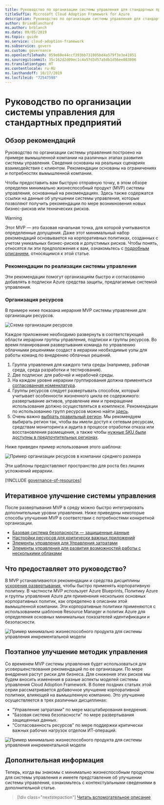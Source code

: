 ```yaml
---
title: Руководство по организации системы управления для стандартных предприятий
titleSuffix: Microsoft Cloud Adoption Framework for Azure
description: Руководство по организации системы управления для стандартных предприятий
author: BrianBlanchard
ms.author: brblanch
ms.date: 09/05/2019
ms.topic: guide
ms.service: cloud-adoption-framework
ms.subservice: govern
ms.custom: governance
ms.openlocfilehash: 059e60e44ccf393bb731005bd4a579f3e3e41951
ms.sourcegitcommit: 35c162d2d09ec1c4a57d3d57a5db1d56ee883806
ms.translationtype: HT
ms.contentlocale: ru-RU
ms.lasthandoff: 10/17/2019
ms.locfileid: "72547598"
---
```

# <a name="standard-enterprise-governance-guide"></a>Руководство по организации системы управления для стандартных предприятий

## <a name="overview-of-best-practices"></a>Обзор рекомендаций

Руководство по организации системы управления построено на примере вымышленной компании на различных этапах развития системы управления. Сведения основаны на реальных сценариях взаимодействия с клиентом. Рекомендации основаны на ограничениях и потребностях вымышленной компании.

Чтобы предоставить вам быструю отправную точку, в этом обзоре определен минимально жизнеспособный продукт (MVP) системы управления, основанный на рекомендациях. Здесь также содержатся ссылки на данные об улучшении системы управления, которые позволяют получить рекомендации по мере возникновения новых бизнес-рисков или технических рисков.

> [!WARNING]
> Этот MVP — это базовая начальная точка, для которой учитываются определенные допущения. Даже этот минимальный набор рекомендаций основывается на корпоративных политиках, созданных с учетом уникальных бизнес-рисков и допустимых рисков. Чтобы понять, относятся ли эти предположения к вам, ознакомьтесь с [подробным описанием](./narrative.md), относящимся к этой статье.

### <a name="governance-best-practices"></a>Рекомендации по реализации системы управления

Эти рекомендации помогут организациям быстро и согласованно добавлять в подписки Azure средства защиты, предлагаемые системой управления.

### <a name="resource-organization"></a>Организация ресурсов

В примере ниже показана иерархия MVP системы управления для организации ресурсов.

![Схема организации ресурсов](../../../_images/govern/resource-organization.png)

Каждое приложение необходимо развернуть в соответствующей области иерархии группы управления, подписки и группы ресурсов. Во время планирования развертывания команда по управлению облачными решениями создаст в иерархии необходимые узлы для работы команд по внедрению облачных решений.

1. Группа управления для каждого типа среды (например, рабочая среда, среда разработки и тестирования).
2. Две подписки: для рабочей и нерабочей среды.
3. На каждом уровне иерархии группирования должна применяться [согласованная номенклатура](../../../ready/considerations/naming-and-tagging.md).
4. Группы ресурсов следует развертывать способом, который учитывает особенности жизненного цикла ее содержимого: развертывание активов, управление ими и прекращение использования должно осуществляться в комплексе. Рекомендации по использованию групп ресурсов можно найти [здесь](../../../decision-guides/resource-consistency/index.md).
5. Очень важно [выбрать правильный регион](../../../decision-guides/regions/index.md). Мы рекомендуем выбирать регион так, чтобы вы имели доступ к сетевым ресурсам, средствам мониторинга и аудита в процессе отработки отказа или восстановления размещения, а также чтобы [нужные SKU были доступны в предпочтительных регионах](https://azure.microsoft.com/global-infrastructure/services).

Ниже приведен пример использования этого шаблона:

![Пример организации ресурсов в компании среднего размера](../../../_images/govern/mid-market-resource-organization.png)

Эти шаблоны предоставляют пространство для роста без лишних усложнений иерархии.

[!INCLUDE [governance-of-resources](../../../../includes/caf-governance-of-resources.md)]

## <a name="iterative-governance-improvements"></a>Итеративное улучшение системы управления

После развертывания MVP в среду можно быстро интегрировать дополнительные уровни управления. Ниже приведены некоторые способы улучшения MVP в соответствии с потребностями конкретной организации.

- [Базовая система безопасности — защищенные данные](./security-baseline-improvement.md)
- [Настройки ресурсов для критически важных приложений](./resource-consistency-improvement.md)
- [Элементы управления для Управления затратами](./cost-management-improvement.md)
- [Элементы управления для развития возможностей работы с несколькими облаками](./multicloud-improvement.md)

<!-- markdownlint-disable MD026 -->

## <a name="what-does-this-guidance-provide"></a>Что предоставляет это руководство?

В MVP устанавливаются рекомендации и средства дисциплины [ускорения развертывания](../../deployment-acceleration/index.md), чтобы быстро применять корпоративную политику. В частности MVP использует Azure Blueprints, Политику Azure и группы управления Azure для применения нескольких основных корпоративных политик, как определено в описании этой вымышленной компании. Эти корпоративные политики применяются с использованием шаблонов Resource Manager и политик Azure для определения основных минимальных показателей идентификации и безопасности.

![Пример минимально жизнеспособного продукта для системы управления инкрементальной модели](../../../_images/govern/governance-mvp.png)

## <a name="incremental-improvement-of-governance-practices"></a>Поэтапное улучшение методик управления

Со временем MVP системы управления будет использоваться для усовершенствования рекомендаций по ее организации. По мере внедрения растут риски для бизнеса. Для снижения этих рисков мы будем вносить изменения в разные аспекты моделей системы управления Cloud Adoption Framework. В более поздних статьях этой серии рассматривается добавочное улучшение корпоративной политики, влияющей на вымышленную компанию. Это улучшение осуществляется в трех различных дисциплинах:

- "Управление затратами" по мере масштабирования внедрения.
- "Базовая система безопасности" по мере развертывания защищенных данных.
- "Согласованность ресурсов" по мере поддержки критически важных рабочих нагрузок отделом ИТ-операций.

![Пример минимально жизнеспособного продукта для системы управления инкрементальной модели](../../../_images/govern/governance-improvement.png)

## <a name="next-steps"></a>Дополнительная информация

Теперь, когда вы знакомы с минимально жизнеспособным продуктом для системы управления и имеете представление об улучшении системы управления, ознакомьтесь с контекстуальными сведениями в дополнительной статье.

> [!div class="nextstepaction"]
> [Читать вспомогательное описание](./narrative.md)
